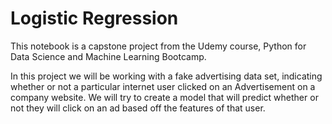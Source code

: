 # Logistic Regression
This notebook is a capstone project from the Udemy course, Python for Data Science and Machine Learning Bootcamp.

In this project we will be working with a fake advertising data set, indicating whether or not a particular internet user clicked on an Advertisement on a company website. We will try to create a model that will predict whether or not they will click on an ad based off the features of that user.
